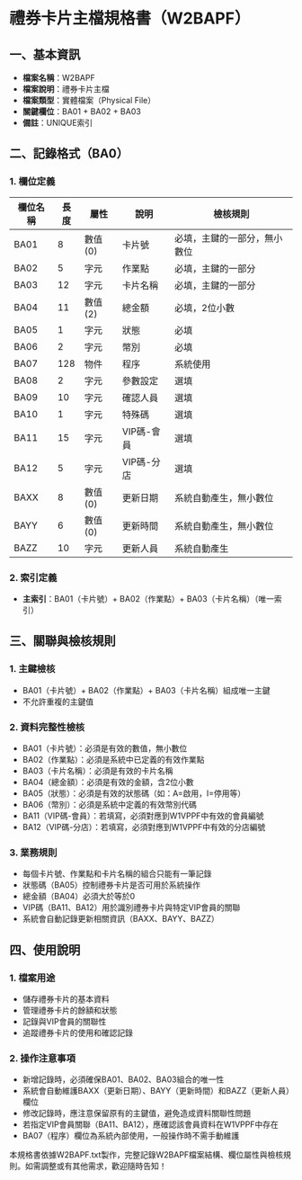 # 禮券卡片主檔規格書（W2BAPF）

## 一、基本資訊
- **檔案名稱**：W2BAPF
- **檔案說明**：禮券卡片主檔
- **檔案類型**：實體檔案（Physical File）
- **關鍵欄位**：BA01 + BA02 + BA03
- **備註**：UNIQUE索引

## 二、記錄格式（BA0）

### 1. 欄位定義
| 欄位名稱 | 長度 | 屬性 | 說明 | 檢核規則 |
|----------|------|------|------|----------|
| BA01     | 8    | 數值(0) | 卡片號 | 必填，主鍵的一部分，無小數位 |
| BA02     | 5    | 字元 | 作業點 | 必填，主鍵的一部分 |
| BA03     | 12   | 字元 | 卡片名稱 | 必填，主鍵的一部分 |
| BA04     | 11   | 數值(2) | 總金額 | 必填，2位小數 |
| BA05     | 1    | 字元 | 狀態 | 必填 |
| BA06     | 2    | 字元 | 幣別 | 必填 |
| BA07     | 128  | 物件 | 程序 | 系統使用 |
| BA08     | 2    | 字元 | 參數設定 | 選填 |
| BA09     | 10   | 字元 | 確認人員 | 選填 |
| BA10     | 1    | 字元 | 特殊碼 | 選填 |
| BA11     | 15   | 字元 | VIP碼-會員 | 選填 |
| BA12     | 5    | 字元 | VIP碼-分店 | 選填 |
| BAXX     | 8    | 數值(0) | 更新日期 | 系統自動產生，無小數位 |
| BAYY     | 6    | 數值(0) | 更新時間 | 系統自動產生，無小數位 |
| BAZZ     | 10   | 字元 | 更新人員 | 系統自動產生 |

### 2. 索引定義
- **主索引**：BA01（卡片號）+ BA02（作業點）+ BA03（卡片名稱）（唯一索引）

## 三、關聯與檢核規則

### 1. 主鍵檢核
- BA01（卡片號）+ BA02（作業點）+ BA03（卡片名稱）組成唯一主鍵
- 不允許重複的主鍵值

### 2. 資料完整性檢核
- BA01（卡片號）：必須是有效的數值，無小數位
- BA02（作業點）：必須是系統中已定義的有效作業點
- BA03（卡片名稱）：必須是有效的卡片名稱
- BA04（總金額）：必須是有效的金額，含2位小數
- BA05（狀態）：必須是有效的狀態碼（如：A=啟用，I=停用等）
- BA06（幣別）：必須是系統中定義的有效幣別代碼
- BA11（VIP碼-會員）：若填寫，必須對應到W1VPPF中有效的會員編號
- BA12（VIP碼-分店）：若填寫，必須對應到W1VPPF中有效的分店編號

### 3. 業務規則
- 每個卡片號、作業點和卡片名稱的組合只能有一筆記錄
- 狀態碼（BA05）控制禮券卡片是否可用於系統操作
- 總金額（BA04）必須大於等於0
- VIP碼（BA11、BA12）用於識別禮券卡片與特定VIP會員的關聯
- 系統會自動記錄更新相關資訊（BAXX、BAYY、BAZZ）

## 四、使用說明

### 1. 檔案用途
- 儲存禮券卡片的基本資料
- 管理禮券卡片的餘額和狀態
- 記錄與VIP會員的關聯性
- 追蹤禮券卡片的使用和確認記錄

### 2. 操作注意事項
- 新增記錄時，必須確保BA01、BA02、BA03組合的唯一性
- 系統會自動維護BAXX（更新日期）、BAYY（更新時間）和BAZZ（更新人員）欄位
- 修改記錄時，應注意保留原有的主鍵值，避免造成資料關聯性問題
- 若指定VIP會員關聯（BA11、BA12），應確認該會員資料在W1VPPF中存在
- BA07（程序）欄位為系統內部使用，一般操作時不需手動維護

本規格書依據W2BAPF.txt製作，完整記錄W2BAPF檔案結構、欄位屬性與檢核規則。如需調整或有其他需求，歡迎隨時告知！ 